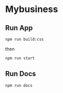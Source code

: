 # Mybusiness

## Run App

```bash
npm run build:css
```

then

```bash
npm run start
```

## Run Docs

```bash
npm run docs
```
